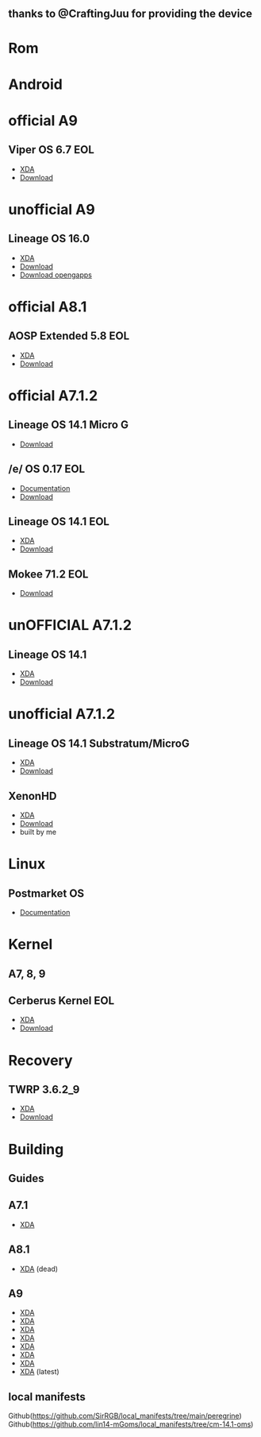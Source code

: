 thanks to @CraftingJuu for providing the device
-----

Rom
=====

Android
=====

official A9
=====

Viper OS 6.7 EOL
-----
* [XDA](https://forum.xda-developers.com/t/rom-9-0-0_r46-official-viperos-v6-7-for-moto-g-lte-peregrine.3963832/)
* [Download](https://sourceforge.net/projects/viper-project/files/peregrine/)


unofficial A9
=====

Lineage OS 16.0
-----
* [XDA](https://forum.xda-developers.com/t/rom-unofficial-9-0-lineageos-16-0-peregrine.3835030/page-23#post-87150987)
* [Download](https://mega.nz/file/5fBRFLSD#miS7DhS2gEoUJAeVj-5dRWeKZfav_4_nkZLXYsM8_30)
* [Download opengapps](https://mega.nz/file/4XpE0KzJ#p8wCqZTc50mCuKUkUzypeNrTrXQvnjiVwoz0WqwiLDs)


official A8.1
=====

AOSP Extended 5.8 EOL
-----
* [XDA](https://forum.xda-developers.com/t/rom-8-1-0_r43-official-aospextended-rom-v5-8-peregrine-13th-august.3693390/)
* [Download](https://androidfilehost.com/?fid=3700668719832241638)


official A7.1.2
=====

Lineage OS 14.1 Micro G
-----
* [Download](https://www.los-legacy.de/14.1/peregrine)

/e/ OS 0.17 EOL
-----
* [Documentation](https://doc.e.foundation/devices/peregrine/)
* [Download](https://images.ecloud.global/dev/peregrine/)

Lineage OS 14.1 EOL
-----
* [XDA](https://forum.xda-developers.com/t/rom-official-peregrine-7-x-lineageos-14-1.3469103/)
* [Download](https://lineageosroms.com/peregrine/)

Mokee 71.2 EOL
-----
* [Download](https://download.mokeedev.com/peregrine.html)


unOFFICIAL A7.1.2
=====

Lineage OS 14.1
-----
* [XDA](https://forum.xda-developers.com/t/rom-official-peregrine-7-x-lineageos-14-1.3469103/page-69#post-87137503)
* [Download](https://mega.nz/file/UWIiSBpS#zCXofaTC8mghMeu33dSGLSanFbweYqPHu8NUpp_3zgw)


unofficial A7.1.2
=====

Lineage OS 14.1 Substratum/MicroG
-----
* [XDA](https://forum.xda-developers.com/t/rom-lineageos-14-1-substratum-for-moto-g-lte-peregrine.3967207/page-7#post-87158759)
* [Download](https://sourceforge.net/projects/lin14-mgoms/files/peregrine)

XenonHD
-----
* [XDA](https://forum.xda-developers.com/t/rom-7-1-2-xenonhd-for-peregrine-unofficial.4354727/)
* [Download](https://sourceforge.net/projects/sirrgb-roms/files/Peregrine/XenonHD-210709-Unofficial-peregrine/)
* built by me


Linux
=====

Postmarket OS
-----
* [Documentation](https://wiki.postmarketos.org/wiki/Motorola_Moto_G_4G_2013_(motorola-peregrine))


Kernel
=====

A7, 8, 9
-----
Cerberus Kernel EOL
-----
* [XDA](https://forum.xda-developers.com/t/kernel-mm-n-o-p-cerberus-kernel-peregrine.3862922/)
* [Download](https://androidfilehost.com/?w=files&flid=284950)

Recovery
=====

TWRP 3.6.2_9
-----
* [XDA](https://forum.xda-developers.com/t/official-recovery-twrp-for-moto-g-lte-peregrine.3310450/)
* [Download](https://dl.twrp.me/peregrine/)


Building
=====

Guides
-----
A7.1
-----
* [XDA](https://forum.xda-developers.com/t/rom-official-peregrine-7-x-lineageos-14-1.3469103/post-79148751)

A8.1
-----
* [XDA](https://forum.xda-developers.com/t/rom-8-1-0_r43-official-aospextended-rom-v5-8-peregrine-13th-august.3693390/post-75627087) (dead)

A9
-----
* [XDA](https://forum.xda-developers.com/t/rom-unofficial-9-0-lineageos-16-0-peregrine.3835030/post-81652741)
* [XDA](https://forum.xda-developers.com/t/rom-unofficial-9-0-lineageos-16-0-peregrine.3835030/post-77511940)
* [XDA](https://forum.xda-developers.com/t/rom-unofficial-9-0-lineageos-16-0-peregrine.3835030/post-77576696)
* [XDA](https://forum.xda-developers.com/t/rom-unofficial-9-0-lineageos-16-0-peregrine.3835030/post-78192426)
* [XDA](https://forum.xda-developers.com/t/rom-unofficial-9-0-lineageos-16-0-peregrine.3835030/post-78320998)
* [XDA](https://forum.xda-developers.com/t/rom-unofficial-9-0-lineageos-16-0-peregrine.3835030/post-78606260)
* [XDA](https://forum.xda-developers.com/t/rom-unofficial-9-0-lineageos-16-0-peregrine.3835030/post-79001731)
* [XDA](https://forum.xda-developers.com/t/rom-unofficial-9-0-lineageos-16-0-peregrine.3835030/post-83712887) (latest)

local manifests
-----

Github(https://github.com/SirRGB/local_manifests/tree/main/peregrine)
Github(https://github.com/lin14-mGoms/local_manifests/tree/cm-14.1-oms)
